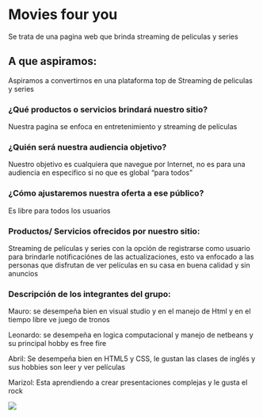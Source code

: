 # Movies four you #
Se trata de una pagina web que brinda streaming de peliculas y series 

## A que aspiramos: ##
Aspiramos a convertirnos en una plataforma top de Streaming de peliculas y series 

### ¿Qué productos o servicios brindará nuestro sitio? 
Nuestra pagina se enfoca en entretenimiento y  streaming de películas

### ¿Quién será nuestra audiencia objetivo?
Nuestro objetivo es cualquiera que navegue por Internet, no es para una audiencia en especifico si no que es global “para todos”

### ¿Cómo ajustaremos nuestra oferta a ese público?
Es libre para todos los usuarios

### Productos/ Servicios ofrecidos por nuestro sitio:
Streaming de películas y series con la opción de registrarse como usuario para brindarle notificaciónes de las actualizaciones, esto va enfocado a las personas que disfrutan de ver películas en su casa  en buena calidad y sin anuncios

### Descripción de los integrantes del grupo:
Mauro: se desempeña bien en visual studio y en el manejo de Html y en el tiempo libre ve juego de tronos

Leonardo: se desempeña en logica computacional y manejo de netbeans y su principal hobby es free fire

Abril: Se desempeña bien en HTML5 y CSS, le gustan las clases de inglés y sus hobbies son leer y ver películas              

Marizol: Esta aprendiendo a crear presentaciones complejas y le gusta el rock

<img src="https://es.web.img3.acsta.net/r_654_368/newsv7/21/05/05/19/19/4349236.jpg"/>
